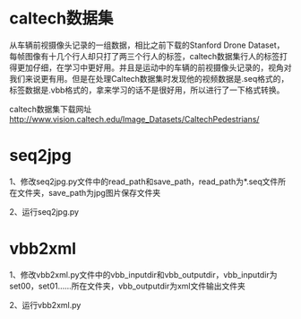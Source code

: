 # caltech数据集
从车辆前视摄像头记录的一组数据，相比之前下载的Stanford Drone Dataset，每帧图像有十几个行人却只打了两三个行人的标签，caltech数据集行人的标签打得更加仔细，在学习中更好用。并且是运动中的车辆的前视摄像头记录的，视角对我们来说更有用。但是在处理Caltech数据集时发现他的视频数据是.seq格式的，标签数据是.vbb格式的，拿来学习的话不是很好用，所以进行了一下格式转换。

caltech数据集下载网址<http://www.vision.caltech.edu/Image_Datasets/CaltechPedestrians/>

# seq2jpg

1、修改seq2jpg.py文件中的read_path和save_path，read_path为*.seq文件所在文件夹，save_path为jpg图片保存文件夹

2、运行seq2jpg.py

# vbb2xml

1、修改vbb2xml.py文件中的vbb_inputdir和vbb_outputdir，vbb_inputdir为set00，set01……所在文件夹，vbb_outputdir为xml文件输出文件夹

2、运行vbb2xml.py
